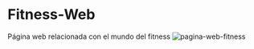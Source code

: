# Fitness-Web
Página web relacionada con el mundo del fitness
![pagina-web-fitness](https://user-images.githubusercontent.com/56088928/211390151-8ba19cdc-d076-4ef3-b335-61ec30f67bc4.jpg)
